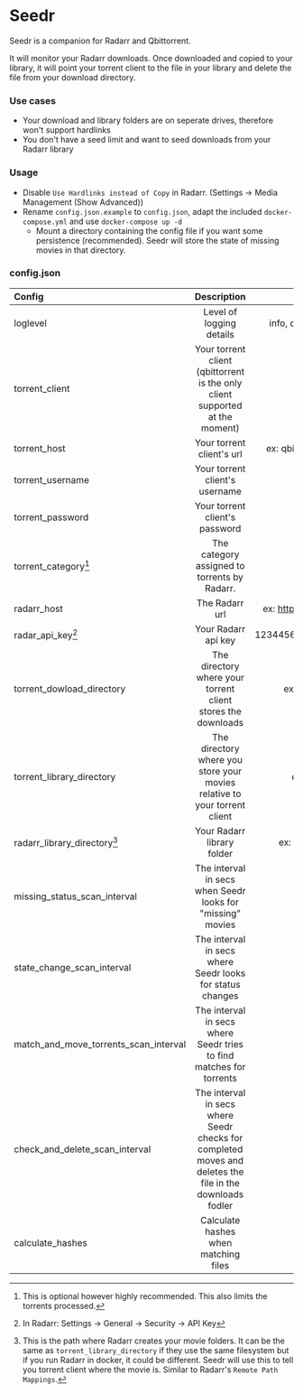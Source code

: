 # Seedr
Seedr is a companion for Radarr and Qbittorrent.

It will monitor your Radarr downloads. Once downloaded and copied to your library, it will point your torrent client to the file in your library and delete the file from your download directory.

### Use cases
- Your download and library folders are on seperate drives, therefore won't support hardlinks
- You don't have a seed limit and want to seed downloads from your Radarr library

### Usage
- Disable `Use Hardlinks instead of Copy` in Radarr. (Settings -> Media Management (Show Advanced))
- Rename `config.json.example` to `config.json`, adapt the included `docker-compose.yml` and use `docker-compose up -d`
  - Mount a directory containing the config file if you want some persistence (recommended). Seedr will store the state of missing movies in that directory.

### config.json
| Config | Description | Options |
|:-------|:-----------:|:-------:|
| loglevel | Level of logging details | info, debug, warning, error |
| torrent_client | Your torrent client (qbittorrent is the only client supported at the moment) | qbittorrent |
| torrent_host | Your torrent client's url | ex: qbittorrent.example.com |
| torrent_username | Your torrent client's  username | ex: admin |
| torrent_password | Your torrent client's password | ex: hunter2 |
| torrent_category[^1] | The category assigned to torrents by Radarr. | ex: radarr |
| radarr_host | The Radarr url | ex: http://radarr.example.com |
| radar_api_key[^2] | Your Radarr api key | 1234456789asd123456789asd |
| torrent_dowload_directory | The directory where your torrent client stores the downloads | ex: /mnt/downloads |
| torrent_library_directory | The directory where you store your movies relative to your torrent client  | ex: /mnt/movies |
| radarr_library_directory[^3] | Your Radarr library folder | ex: /etc/radarr/movies |
| missing_status_scan_interval | The interval in secs when Seedr looks for "missing" movies | 30 |
| state_change_scan_interval | The interval in secs where Seedr looks for status changes | 30 |
| match_and_move_torrents_scan_interval | The interval in secs where Seedr tries to find matches for torrents | 300 |
| check_and_delete_scan_interval | The interval in secs where Seedr checks for completed moves and deletes the file in the downloads fodler | 300 |
| calculate_hashes | Calculate hashes when matching files | true, false |

[^1]: This is optional however highly recommended. This also limits the torrents processed.

[^2]: In Radarr: Settings -> General -> Security -> API Key

[^3]: This is the path where Radarr creates your movie folders. It can be the same as `torrent_library_directory` if they use the same filesystem but if you run Radarr in docker, it could be different. Seedr will use this to tell you torrent client where the movie is. Similar to Radarr's `Remote Path Mappings`.